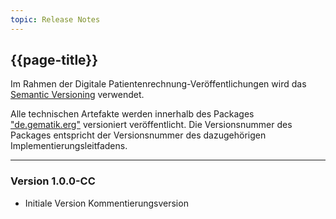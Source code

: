 ```yaml
---
topic: Release Notes
---
```


## {{page-title}}

Im Rahmen der Digitale Patientenrechnung-Veröffentlichungen wird das [Semantic Versioning](https://semver.org/lang/de/) verwendet.

Alle technischen Artefakte werden innerhalb des Packages ["de.gematik.erg"](https://simplifier.net/DigitalePatientenrechnung/~packages) versioniert veröffentlicht. Die Versionsnummer des Packages entspricht der Versionsnummer des dazugehörigen Implementierungsleitfadens.

----

### Version 1.0.0-CC

* Initiale Version Kommentierungsversion
